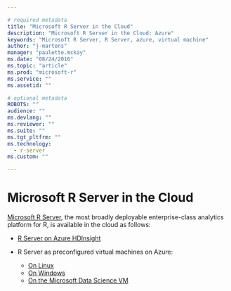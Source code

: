 ```yaml
---

# required metadata
title: "Microsoft R Server in the Cloud"
description: "Microsoft R Server in the Cloud: Azure"
keywords: "Microsoft R Server, R Server, azure, virtual machine"
author: "j-martens"
manager: "paulette.mckay"
ms.date: "08/24/2016"
ms.topic: "article"
ms.prod: "microsoft-r"
ms.service: ""
ms.assetid: ""

# optional metadata
ROBOTS: ""
audience: ""
ms.devlang: ""
ms.reviewer: ""
ms.suite: ""
ms.tgt_pltfrm: ""
ms.technology: 
  - r-server
ms.custom: ""

---
```


# Microsoft R Server in the Cloud

[Microsoft R Server](rserver.md), the most broadly deployable enterprise-class analytics platform for R, is available in the cloud as follows:

+ [R Server on Azure HDInsight](vm-r-server-hdinsight.md)

+ R Server as preconfigured virtual machines on Azure:
  + [On Linux](vm-azure-rserver-linux.md)
  + [On Windows](https://msdn.microsoft.com/en-us/library/mt759780(SQL.130).aspx)
  + [On the Microsoft Data Science VM](vm-data-science.md)
